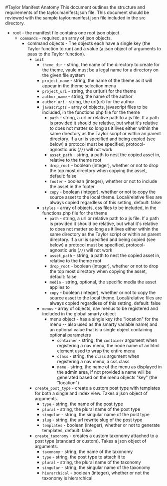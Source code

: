 #Taylor Manifest Anatomy
This document outlines the structure and requirements of the taylor.manifest.json file. This document should be reviewed with the sample taylor.manifest.json file included in the src directory.

* root - the manifest file contains one root json object.
    * `commands` - required, an array of json objects.
        * command objects - The objects each have a single key (the Taylor function to run) and a value (a json object of arguments to pass to the Taylor function).
            * `init` 
                * `theme_dir` - string, the name of the directory to create for the theme, vaule must be a legal name for a directory on the given file system
                * `project_name` - string, the name of the theme as it will appear in the theme selection menu
                * `project_uri` - string, the uri(url) for the theme
                * `author_name` - string, the name of the author
                * `author_uri` - string, the uri(url) for the author
                * `javascripts` - array of objects, javascript files to be included, in the functions.php file for the theme
                    * `path` - string, a url or relative path to a js file. If a path is provided it should be relative, but what it's relative to does not matter so long as it lives either within the same directory as the Taylor script or within an parent directory. If a url is specified and being copied (see below) a protocol must be specified, protocol-agnostic uris (`//`) will not work
                    * `asset_path` - string, a path to nest the copied asset in, relative to the theme root
                    * `drop_root` - boolean (integer), whether or not to drop the top most directory when copying the asset, default: false
                    * `footer` - boolean (integer), whether or not to include the asset in the footer
                    * `copy` - boolean (integer), whether or not to copy the source asset to the local theme. Local/relative files are always copied regardless of this setting, default: false
                * `styles` - array of objects, css files to be included, in the functions.php file for the theme
                    * `path` - string, a url or relative path to a js file. If a path is provided it should be relative, but what it's relative to does not matter so long as it lives either within the same directory as the Taylor script or within an parent directory. If a url is specified and being copied (see below) a protocol must be specified, protocol-agnostic uris (`//`) will not work
                    * `asset_path` - string, a path to nest the copied asset in, relative to the theme root
                    * `drop_root` - boolean (integer), whether or not to drop the top most directory when copying the asset, default: false
                    * `media` - string, optional, the specific media the asset applies to
                    * `copy` - boolean (integer), whether or not to copy the source asset to the local theme. Local/relative files are always copied regardless of this setting, default: false
                * `menus` - array of objects, nav menus to be registered and included in the global smarty object
                    * menu object - has a single key (the "location" for the menu -- also used as the smarty variable name) and an optional value that is a single object containing optional parameters
                        * `container` - string, the `container` argument when registering a nav menu, the node name of an html element used to wrap the entire menu
                        * `class` - string, the `class` argument when registering a nav menu, a css class
                        * `name` - string, the name of the menu as displayed in the admin area, if not provided a name will be generated based on the menu objects "key" (the "location")
            * `create_post_type` - create a custom post type with templates for both a single and index view. Takes a json object of arguments.
                * `type` - string, the name of the post type
                * `plural` - string, the plural name of the post type
                * `singular` - string, the singular name of the post type
                * `slug` - string, the url rewrite slug of the post type
                * `templates` - boolean (integer), whether or not to generate templates, default: false
            * `create_taxonomy` - creates a custom taxonomy attached to a post type (standard or custom). Takes a json object of arguments.
                * `taxonomy` - string, the name of the taxonomy
                * `type` - string, the post type to attach it to
                * `plural` - string, the plural name of the taxonomy
                * `singular` - string, the singular name of the taxonomy
                * `hierarchical` - boolean (integer), whether or not the taxonomy is hierarchical